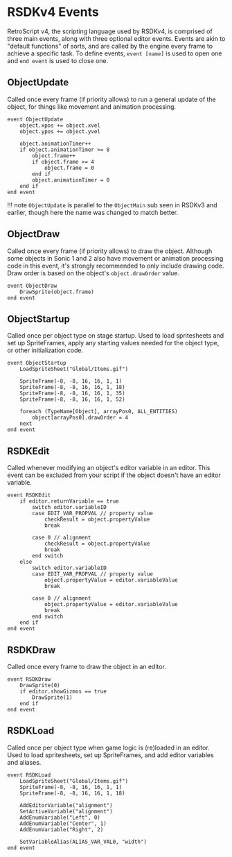 # RSDKv4 Events

RetroScript v4, the scripting language used by RSDKv4, is comprised of three main events, along with three optional editor events. Events are akin to "default functions" of sorts, and are called by the engine every frame to achieve a specific task. To define events, `event [name]` is used to open one and `end event` is used to close one.

## ObjectUpdate
Called once every frame (if priority allows) to run a general update of the object, for things like movement and animation processing.

``` title="Example"
event ObjectUpdate
	object.xpos += object.xvel
	object.ypos += object.yvel
	
	object.animationTimer++
	if object.animationTimer >= 8
		object.frame++
		if object.frame >= 4
			object.frame = 0
		end if
		object.animationTimer = 0
	end if
end event
```

!!! note
	`ObjectUpdate` is parallel to the `ObjectMain` sub seen in RSDKv3 and earlier, though here the name was changed to match better.

## ObjectDraw
Called once every frame (if priority allows) to draw the object. Although some objects in Sonic 1 and 2 also have movement or animation processing code in this event, it's strongly recommended to only include drawing code. Draw order is based on the object's `object.drawOrder` value.

``` title="Example"
event ObjectDraw
	DrawSprite(object.frame)
end event
```

## ObjectStartup
Called once per object type on stage startup. Used to load spritesheets and set up SpriteFrames, apply any starting values needed for the object type, or other initialization code.

``` title="Example"
event ObjectStartup
	LoadSpriteSheet("Global/Items.gif")
	
	SpriteFrame(-8, -8, 16, 16, 1, 1)
	SpriteFrame(-8, -8, 16, 16, 1, 18)
	SpriteFrame(-8, -8, 16, 16, 1, 35)
	SpriteFrame(-8, -8, 16, 16, 1, 52)
	
	foreach (TypeName[Object], arrayPos0, ALL_ENTITIES)
		object[arrayPos0].drawOrder = 4
	next
end event
```

## RSDKEdit
Called whenever modifying an object's editor variable in an editor. This event can be excluded from your script if the object doesn't have an editor variable.

``` title="Example"
event RSDKEdit
	if editor.returnVariable == true
		switch editor.variableID
		case EDIT_VAR_PROPVAL // property value
			checkResult = object.propertyValue
			break
			
		case 0 // alignment
			checkResult = object.propertyValue
			break
		end switch
	else
		switch editor.variableID
		case EDIT_VAR_PROPVAL // property value
			object.propertyValue = editor.variableValue
			break
			
		case 0 // alignment
			object.propertyValue = editor.variableValue
			break
		end switch
	end if
end event
```

## RSDKDraw
Called once every frame to draw the object in an editor.

``` title="Example"
event RSDKDraw
	DrawSprite(0)
	if editor.showGizmos == true
		DrawSprite(1)
	end if
end event
```

## RSDKLoad
Called once per object type when game logic is (re)loaded in an editor. Used to load spritesheets, set up SpriteFrames, and add editor variables and aliases.

``` title="Example"
event RSDKLoad
	LoadSpriteSheet("Global/Items.gif")
	SpriteFrame(-8, -8, 16, 16, 1, 1)
	SpriteFrame(-8, -8, 16, 16, 1, 18)

	AddEditorVariable("alignment")
	SetActiveVariable("alignment")
	AddEnumVariable("Left", 0)
	AddEnumVariable("Center", 1)
	AddEnumVariable("Right", 2)
	
	SetVariableAlias(ALIAS_VAR_VAL0, "width")
end event
```
